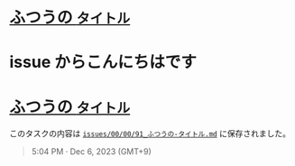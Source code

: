 # [ふつうの `タイトル`](https://github.com/noraworld/github-actions-sandbox/issues/91)

# issue からこんにちはです
# [ふつうの `タイトル`](https://github.com/noraworld/github-actions-sandbox/issues/91)
このタスクの内容は [`issues/00/00/91_ふつうの-タイトル.md`](https://github.com/noraworld/github-actions-sandbox/blob/main/issues/00/00/91_ふつうの-タイトル.md) に保存されました。

> 5:04 PM · Dec 6, 2023 (GMT+9)
